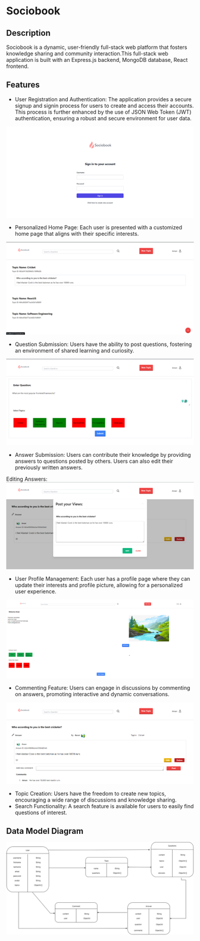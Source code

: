 # Sociobook

## Description

Sociobook is a dynamic, user-friendly full-stack web platform that fosters knowledge sharing and community interaction.This full-stack web application is built with an Express.js backend, MongoDB database, React frontend.

## Features

- User Registration and Authentication: The application provides a secure signup and signin process for users to create and access their accounts. This process is further enhanced by the use of JSON Web Token (JWT) authentication, ensuring a robust and secure environment for user data.

![alt text](https://github.com/AmandeepSingh285/Sociobook/blob/Sociobook-final/login.png?raw=true)

- Personalized Home Page: Each user is presented with a customized home page that aligns with their specific interests.

![alt text](https://github.com/AmandeepSingh285/Sociobook/blob/Sociobook-final/home.png?raw=true)

- Question Submission: Users have the ability to post questions, fostering an environment of shared learning and curiosity.

![alt text](https://github.com/AmandeepSingh285/Sociobook/blob/Sociobook-final/new-ques.png?raw=true)

- Answer Submission: Users can contribute their knowledge by providing answers to questions posted by others. Users can also edit their previously written answers.

Editing Answers: 
![alt text](https://github.com/AmandeepSingh285/Sociobook/blob/Sociobook-final/ans-edit.png?raw=true)

- User Profile Management: Each user has a profile page where they can update their interests and profile picture, allowing for a personalized user experience.

![alt text](https://github.com/AmandeepSingh285/Sociobook/blob/Sociobook-final/profile.png?raw=true)
  
- Commenting Feature: Users can engage in discussions by commenting on answers, promoting interactive and dynamic conversations.

![alt text](https://github.com/AmandeepSingh285/Sociobook/blob/Sociobook-final/add-comments.png?raw=true)
  
- Topic Creation: Users have the freedom to create new topics, encouraging a wide range of discussions and knowledge sharing.
- Search Functionality: A search feature is available for users to easily find questions of interest.

## Data Model Diagram

![alt text](https://github.com/AmandeepSingh285/Sociobook/blob/Sociobook-final/Database_diagram.png?raw=true)
